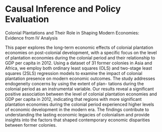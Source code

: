 # Causal Inference and Policy Evaluation
Colonial Plantations and Their Role in Shaping Modern Economies: Evidence from IV Analysis

This paper explores the long-term economic effects of colonial plantation economies on post-colonial development, with a specific focus on the level of plantation economies during the colonial period and their relationship to GDP per capita in 2012. Using a dataset of 31 former colonies in Asia and Africa, we employ both ordinary least squares (OLS) and two-stage least squares (2SLS) regression models to examine the impact of colonial plantation presence on modern economic outcomes. The study addresses endogeneity concerns by using the extent of plan- tations during the colonial period as an instrumental variable. Our results reveal a significant positive association between the level of colonial plantation economies and GDP per capita in 2012, indicating that regions with more significant plantation economies during the colonial period experienced higher levels of economic development in the modern era. The findings contribute to understanding the lasting economic legacies of colonialism and provide insights into the factors that shaped contemporary economic disparities between former colonies.
